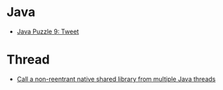 Java
====
* [Java Puzzle 9: Tweet](http://wouter.coekaerts.be/2015/puzzle-tweet)

# Thread
* [Call a non-reentrant native shared library from multiple Java threads](http://stackoverflow.com/questions/14553996/call-a-non-reentrant-native-shared-library-from-multiple-java-threads)